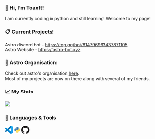 ### 👋 Hi, I’m Toaxtt!

I am currently coding in python and still learning!
Welcome to my page!


### 📋 Current Projects!

Astro discord bot - https://top.gg/bot/814796963437871105 <br/>
Astro Website - https://astro-bot.xyz


### 🚀 Astro Organisation:

Check out astro's organisation [here](https://github.com/Astro-Developer). <br/>
Most of my projects are now on there along with several of my friends.

### 📈 My Stats

<img src="https://github-readme-stats.vercel.app/api?username=Toaxtt&&show_icons=true&title_color=ffffff&icon_color=bb2acf&text_color=7289da&bg_color=121212">

### 📌 Languages & Tools

<img align="left" alt="Visual Studio Code" width="26px" src="https://raw.githubusercontent.com/github/explore/80688e429a7d4ef2fca1e82350fe8e3517d3494d/topics/visual-studio-code/visual-studio-code.png" />
<img align="left" alt="HTML5" width="26px" src="https://raw.githubusercontent.com/github/explore/80688e429a7d4ef2fca1e82350fe8e3517d3494d/topics/python/python.png" />
<img align="left" alt="GitHub" width="26px" src="https://raw.githubusercontent.com/github/explore/78df643247d429f6cc873026c0622819ad797942/topics/github/github.png" />
